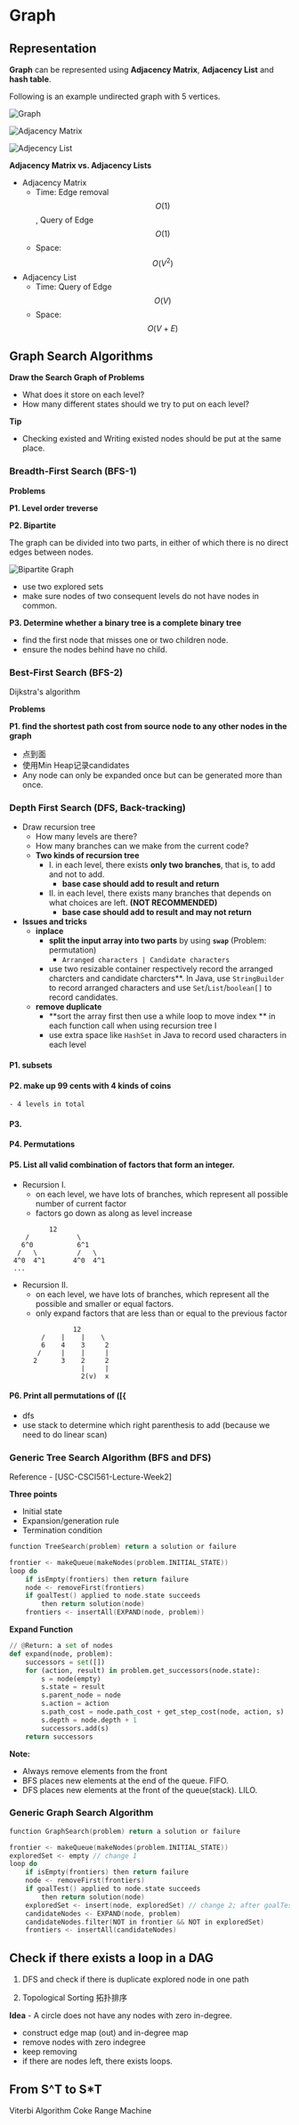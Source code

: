 <extoc></extoc>

# Graph

## Representation

**Graph** can be represented using **Adjacency Matrix**, **Adjacency List** and **hash table**.

Following is an example undirected graph with 5 vertices.

![Graph](https://cdncontribute.geeksforgeeks.org/wp-content/uploads/undirectedgraph.png)

![Adjacency Matrix](https://cdncontribute.geeksforgeeks.org/wp-content/uploads/adjacencymatrix.png)

![Adjecency List](https://cdncontribute.geeksforgeeks.org/wp-content/uploads/listadjacency.png)

__Adjacency Matrix vs. Adjacency Lists__

- Adjacency Matrix
    - Time: Edge removal $$O(1)$$, Query of Edge $$O(1)$$
    - Space: $$O(V^2)$$
- Adjacency List
    - Time: Query of Edge $$O(V)$$
    - Space: $$O(V + E)$$


## Graph Search Algorithms

__Draw the Search Graph of Problems__

- What does it store on each level?
- How many different states should we try to put on each level?

__Tip__

- Checking existed and Writing existed nodes should be put at the same place.

### Breadth-First Search (BFS-1)

__Problems__

__P1. Level order treverse__

__P2. Bipartite__

The graph can be divided into two parts, in either of  which there is no direct edges between nodes.

![Bipartite Graph](https://upload.wikimedia.org/wikipedia/commons/thumb/e/e8/Simple-bipartite-graph.svg/440px-Simple-bipartite-graph.svg.png)

- use two explored sets
- make sure nodes of two consequent levels do not have nodes in common.

__P3. Determine whether a binary tree is a complete binary tree__

- find the first node that misses one or two children node.
- ensure the nodes behind have no child.

### Best-First Search (BFS-2)

Dijkstra's algorithm

__Problems__

__P1. find the shortest path cost from source node to  any other nodes in the graph__

- 点到面
- 使用Min Heap记录candidates
- Any node can only be expanded once but can be generated more than once.

### Depth First Search (DFS, Back-tracking) 

- Draw recursion tree
    - How many levels are there?
    - How many branches can we make from the current code?
    - **Two kinds of recursion tree**
        - I. in each level, there exists **only two branches**, that is, to add and not to add.
            - **base case should add to result and return**
        - II. in each level, there exists many branches that depends on what choices are left. **(NOT RECOMMENDED)**
            - **base case should add to result and may not return**
- **Issues and tricks**
    - **inplace**
        - **split the input array into two parts** by using **`swap`** (Problem: permutation)
            - `Arranged characters | Candidate characters`
        - use two resizable container respectively record the arranged charcters and candidate charcters**. In Java, use `StringBuilder` to record arranged characters and use `Set`/`List`/`boolean[]` to record candidates.
    - **remove duplicate**
        - **sort the array first then use a while loop to move index ** in each function call when using recursion tree I
        - use extra space like `HashSet` in Java to record used characters in each level

#### P1. subsets

#### P2. make up 99 cents with 4 kinds of coins
    - 4 levels in total

#### P3. 

#### P4. Permutations

#### P5. List all valid combination of factors that form an integer.

- Recursion I. 
    - on each level, we have lots of branches, which represent all possible number of current factor
    - factors go down as along as level increase
```
          12
    /            \
   6^0           6^1
  /   \          /   \
 4^0  4^1       4^0  4^1
 ...
```

- Recursion II.
    - on each level, we have lots of branches, which represent all the possible and smaller or equal factors.
    - only expand factors that are less than or equal to the previous factor
    
```
                12
        /    |    |    \
        6    4    3     2
       /     |    |     |
      2      3    2     2
                  |     |
                  2(v)  x
```

#### P6. Print all permutations of ([{

- dfs
- use stack to determine which right parenthesis to add (because we need to do linear scan)

### Generic Tree Search Algorithm (BFS and DFS)

Reference - [USC-CSCI561-Lecture-Week2]

__Three points__

- Initial state
- Expansion/generation rule
- Termination condition

```c
function TreeSearch(problem) return a solution or failure

frontier <- makeQueue(makeNodes(problem.INITIAL_STATE))
loop do
    if isEmpty(frontiers) then return failure
    node <- removeFirst(frontiers)
    if goalTest() applied to node.state succeeds
        then return solution(node)
    frontiers <- insertAll(EXPAND(node, problem))
```

__Expand Function__

```python
// @Return: a set of nodes
def expand(node, problem):
    successors = set([])
    for (action, result) in problem.get_successors(node.state):
        s = node(empty)
        s.state = result
        s.parent_node = node
        s.action = action
        s.path_cost = node.path_cost + get_step_cost(node, action, s)
        s.depth = node.depth + 1
        successors.add(s)
    return successors

```


__Note:__

- Always remove elements from the front
- BFS places new elements at the end of the queue. FIFO.
- DFS places new elements at the front of the queue(stack). LILO.

### Generic Graph Search Algorithm

```c
function GraphSearch(problem) return a solution or failure

frontier <- makeQueue(makeNodes(problem.INITIAL_STATE))
exploredSet <- empty // change 1
loop do
    if isEmpty(frontiers) then return failure
    node <- removeFirst(frontiers)
    if goalTest() applied to node.state succeeds
        then return solution(node)
    exploredSet <- insert(node, exploredSet) // change 2; after goalTest the node.
    candidateNodes <- EXPAND(node, problem)
    candidateNodes.filter(NOT in frontier && NOT in exploredSet)
    frontiers <- insertAll(candidateNodes)
```

## Check if there exists a loop in a DAG

1. DFS and check if there is duplicate explored node in one path

2. Topological Sorting 拓扑排序

**Idea** - A circle does not have any nodes with zero in-degree.

- construct edge map (out) and in-degree map
- remove nodes with zero indegree
- keep removing
- if there are nodes left, there exists loops.



## From S^T to S*T

Viterbi Algorithm
Coke Range Machine
